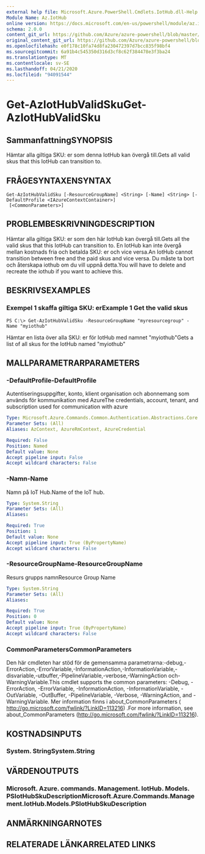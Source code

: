 ```yaml
---
external help file: Microsoft.Azure.PowerShell.Cmdlets.IotHub.dll-Help.xml
Module Name: Az.IotHub
online version: https://docs.microsoft.com/en-us/powershell/module/az.iothub/get-aziothubvalidsku
schema: 2.0.0
content_git_url: https://github.com/Azure/azure-powershell/blob/master/src/IotHub/IotHub/help/Get-AzIotHubValidSku.md
original_content_git_url: https://github.com/Azure/azure-powershell/blob/master/src/IotHub/IotHub/help/Get-AzIotHubValidSku.md
ms.openlocfilehash: e0f178c10fa74d8fa230472397d7bcc835f98bf4
ms.sourcegitcommit: 6a91b4c545350d316d3cf8c62f384478e3f3ba24
ms.translationtype: MT
ms.contentlocale: sv-SE
ms.lasthandoff: 04/21/2020
ms.locfileid: "94091544"
---
```

# <span data-ttu-id="c948c-101">Get-AzIotHubValidSku</span><span class="sxs-lookup"><span data-stu-id="c948c-101">Get-AzIotHubValidSku</span></span>

## <span data-ttu-id="c948c-102">Sammanfattning</span><span class="sxs-lookup"><span data-stu-id="c948c-102">SYNOPSIS</span></span>
<span data-ttu-id="c948c-103">Hämtar alla giltiga SKU: er som denna IotHub kan övergå till.</span><span class="sxs-lookup"><span data-stu-id="c948c-103">Gets all valid skus that this IotHub can transition to.</span></span>

## <span data-ttu-id="c948c-104">FRÅGESYNTAXEN</span><span class="sxs-lookup"><span data-stu-id="c948c-104">SYNTAX</span></span>

```
Get-AzIotHubValidSku [-ResourceGroupName] <String> [-Name] <String> [-DefaultProfile <IAzureContextContainer>]
 [<CommonParameters>]
```

## <span data-ttu-id="c948c-105">PROBLEMBESKRIVNING</span><span class="sxs-lookup"><span data-stu-id="c948c-105">DESCRIPTION</span></span>
<span data-ttu-id="c948c-106">Hämtar alla giltiga SKU: er som den här IotHub kan övergå till.</span><span class="sxs-lookup"><span data-stu-id="c948c-106">Gets all the valid skus that this IotHub can transition to.</span></span>
<span data-ttu-id="c948c-107">En IotHub kan inte övergå mellan kostnads fria och betalda SKU: er och vice versa.</span><span class="sxs-lookup"><span data-stu-id="c948c-107">An IotHub cannot transition between free and the paid skus and vice versa.</span></span> <span data-ttu-id="c948c-108">Du måste ta bort och återskapa iothub om du vill uppnå detta.</span><span class="sxs-lookup"><span data-stu-id="c948c-108">You will have to delete and recreate the iothub if you want to achieve this.</span></span>

## <span data-ttu-id="c948c-109">BESKRIVS</span><span class="sxs-lookup"><span data-stu-id="c948c-109">EXAMPLES</span></span>

### <span data-ttu-id="c948c-110">Exempel 1 skaffa giltiga SKU: er</span><span class="sxs-lookup"><span data-stu-id="c948c-110">Example 1 Get the valid skus</span></span>
```
PS C:\> Get-AzIotHubValidSku -ResourceGroupName "myresourcegroup" -Name "myiothub"
```

<span data-ttu-id="c948c-111">Hämtar en lista över alla SKU: er för IotHub med namnet "myiothub"</span><span class="sxs-lookup"><span data-stu-id="c948c-111">Gets a list of all skus for the IotHub named "myiothub"</span></span>

## <span data-ttu-id="c948c-112">MALLPARAMETRAR</span><span class="sxs-lookup"><span data-stu-id="c948c-112">PARAMETERS</span></span>

### <span data-ttu-id="c948c-113">-DefaultProfile</span><span class="sxs-lookup"><span data-stu-id="c948c-113">-DefaultProfile</span></span>
<span data-ttu-id="c948c-114">Autentiseringsuppgifter, konto, klient organisation och abonnemang som används för kommunikation med Azure</span><span class="sxs-lookup"><span data-stu-id="c948c-114">The credentials, account, tenant, and subscription used for communication with azure</span></span>

```yaml
Type: Microsoft.Azure.Commands.Common.Authentication.Abstractions.Core.IAzureContextContainer
Parameter Sets: (All)
Aliases: AzContext, AzureRmContext, AzureCredential

Required: False
Position: Named
Default value: None
Accept pipeline input: False
Accept wildcard characters: False
```

### <span data-ttu-id="c948c-115">-Namn</span><span class="sxs-lookup"><span data-stu-id="c948c-115">-Name</span></span>
<span data-ttu-id="c948c-116">Namn på IoT Hub.</span><span class="sxs-lookup"><span data-stu-id="c948c-116">Name of the IoT hub.</span></span> 

```yaml
Type: System.String
Parameter Sets: (All)
Aliases:

Required: True
Position: 1
Default value: None
Accept pipeline input: True (ByPropertyName)
Accept wildcard characters: False
```

### <span data-ttu-id="c948c-117">-ResourceGroupName</span><span class="sxs-lookup"><span data-stu-id="c948c-117">-ResourceGroupName</span></span>
<span data-ttu-id="c948c-118">Resurs grupps namn</span><span class="sxs-lookup"><span data-stu-id="c948c-118">Resource Group Name</span></span>

```yaml
Type: System.String
Parameter Sets: (All)
Aliases:

Required: True
Position: 0
Default value: None
Accept pipeline input: True (ByPropertyName)
Accept wildcard characters: False
```

### <span data-ttu-id="c948c-119">CommonParameters</span><span class="sxs-lookup"><span data-stu-id="c948c-119">CommonParameters</span></span>
<span data-ttu-id="c948c-120">Den här cmdleten har stöd för de gemensamma parametrarna:-debug,-ErrorAction,-ErrorVariable,-InformationAction,-InformationVariable,-disvariable,-utbuffer,-PipelineVariable,-verbose,-WarningAction och-WarningVariable.</span><span class="sxs-lookup"><span data-stu-id="c948c-120">This cmdlet supports the common parameters: -Debug, -ErrorAction, -ErrorVariable, -InformationAction, -InformationVariable, -OutVariable, -OutBuffer, -PipelineVariable, -Verbose, -WarningAction, and -WarningVariable.</span></span> <span data-ttu-id="c948c-121">Mer information finns i about_CommonParameters ( http://go.microsoft.com/fwlink/?LinkID=113216) .</span><span class="sxs-lookup"><span data-stu-id="c948c-121">For more information, see about_CommonParameters (http://go.microsoft.com/fwlink/?LinkID=113216).</span></span>

## <span data-ttu-id="c948c-122">KOSTNADS</span><span class="sxs-lookup"><span data-stu-id="c948c-122">INPUTS</span></span>

### <span data-ttu-id="c948c-123">System. String</span><span class="sxs-lookup"><span data-stu-id="c948c-123">System.String</span></span>

## <span data-ttu-id="c948c-124">VÄRDEN</span><span class="sxs-lookup"><span data-stu-id="c948c-124">OUTPUTS</span></span>

### <span data-ttu-id="c948c-125">Microsoft. Azure. commands. Management. IotHub. Models. PSIotHubSkuDescription</span><span class="sxs-lookup"><span data-stu-id="c948c-125">Microsoft.Azure.Commands.Management.IotHub.Models.PSIotHubSkuDescription</span></span>

## <span data-ttu-id="c948c-126">ANMÄRKNINGAR</span><span class="sxs-lookup"><span data-stu-id="c948c-126">NOTES</span></span>

## <span data-ttu-id="c948c-127">RELATERADE LÄNKAR</span><span class="sxs-lookup"><span data-stu-id="c948c-127">RELATED LINKS</span></span>
